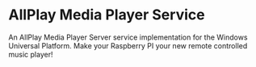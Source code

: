# AllPlay Media Player Service
An AllPlay Media Player Server service implementation for the Windows Universal Platform. Make your Raspberry PI your new remote controlled music player!
